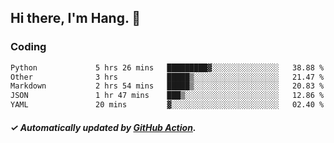 ## Hi there, I'm Hang. 👋

### Coding

<!--START_SECTION:waka-->

```txt
Python             5 hrs 26 mins   █████████▓░░░░░░░░░░░░░░░   38.88 %
Other              3 hrs           █████▒░░░░░░░░░░░░░░░░░░░   21.47 %
Markdown           2 hrs 54 mins   █████▒░░░░░░░░░░░░░░░░░░░   20.83 %
JSON               1 hr 47 mins    ███▒░░░░░░░░░░░░░░░░░░░░░   12.86 %
YAML               20 mins         ▓░░░░░░░░░░░░░░░░░░░░░░░░   02.40 %
```

<!--END_SECTION:waka-->

##### ✓ Automatically updated by [GitHub Action](https://github.com/huhuhang/huhuhang/actions).
